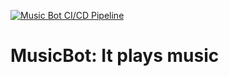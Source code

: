 [![Music Bot CI/CD Pipeline](https://github.com/xxDonkey/MusicBot/actions/workflows/musicbot-app.yml/badge.svg)](https://github.com/xxDonkey/MusicBot/actions/workflows/musicbot-app.yml)
# MusicBot: It plays music
 
